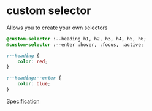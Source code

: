 # custom selector

Allows you to create your own selectors

```css
@custom-selector :--heading h1, h2, h3, h4, h5, h6;
@custom-selector :--enter :hover, :focus, :active;

:--heading {
	color: red;
}

:--heading:--enter {
	color: blue;
}
```

[Specification](https://drafts.csswg.org/css-extensions/#custom-selectors)